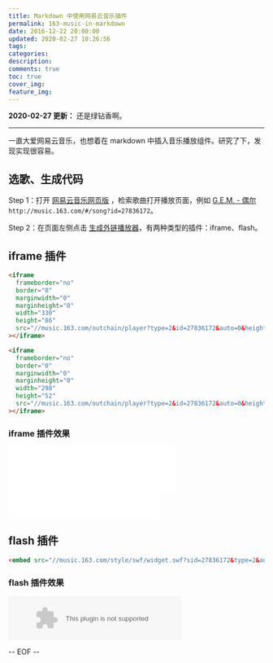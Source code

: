 ```yaml
---
title: Markdown 中使用网易云音乐插件
permalink: 163-music-in-markdown
date: 2016-12-22 20:00:00
updated: 2020-02-27 10:26:56
tags:
categories:
description:
comments: true
toc: true
cover_img:
feature_img:
---
```


**2020-02-27 更新：** 还是绿钻香啊。

---

一直大爱网易云音乐，也想着在 markdown 中插入音乐播放组件。研究了下，发现实现很容易。

## 选歌、生成代码

Step 1：打开 [网易云音乐网页版](http://music.163.com/) ，检索歌曲打开播放页面，例如 [G.E.M. - 偶尔](http://music.163.com/#/song?id=27836172) `http://music.163.com/#/song?id=27836172`。

<!-- more -->

Step 2：在页面左侧点击 [生成外链播放器](http://music.163.com/#/outchain/2/27836172/)，有两种类型的插件：iframe、flash。

## iframe 插件

```html
<iframe
  frameborder="no"
  border="0"
  marginwidth="0"
  marginheight="0"
  width="330"
  height="86"
  src="//music.163.com/outchain/player?type=2&id=27836172&auto=0&height=66"
></iframe>

<iframe
  frameborder="no"
  border="0"
  marginwidth="0"
  marginheight="0"
  width="298"
  height="52"
  src="//music.163.com/outchain/player?type=2&id=27836172&auto=0&height=32"
></iframe>
```

### iframe 插件效果

<iframe frameborder="no" border="0" marginwidth="0" marginheight="0" width=330 height=86 src="//music.163.com/outchain/player?type=2&id=27836172&auto=0&height=66"></iframe>

<br />

<iframe frameborder="no" border="0" marginwidth="0" marginheight="0" width="298" height="52" src="//music.163.com/outchain/player?type=2&id=27836172&auto=0&height=32"></iframe>

## flash 插件

```html
<embed src="//music.163.com/style/swf/widget.swf?sid=27836172&type=2&auto=0&width=320&height=66" width="340" height="86"  allowNetworking="all"></embed>
```

### flash 插件效果

<embed src="//music.163.com/style/swf/widget.swf?sid=27836172&type=2&auto=0&width=320&height=66" width="340" height="86"  allowNetworking="all"></embed>

-- EOF --

